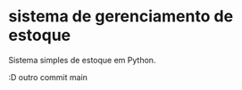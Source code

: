 # sistema de gerenciamento de estoque

Sistema simples de estoque em Python.

:D   outro commit main